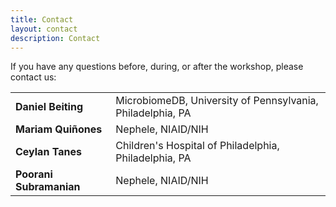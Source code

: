 ```yaml
---
title: Contact
layout: contact
description: Contact
---
```


If you have any questions before, during, or after the workshop, please contact us:

|                         |                                                            |
| ----------------------- | ---------------------------------------------------------- |
| **Daniel Beiting**      | MicrobiomeDB, University of Pennsylvania, Philadelphia, PA |
| **Mariam Quiñones**     | Nephele, NIAID/NIH                                         |
| **Ceylan Tanes**        | Children's Hospital of Philadelphia, Philadelphia, PA      |
| **Poorani Subramanian** | Nephele, NIAID/NIH                                         |

